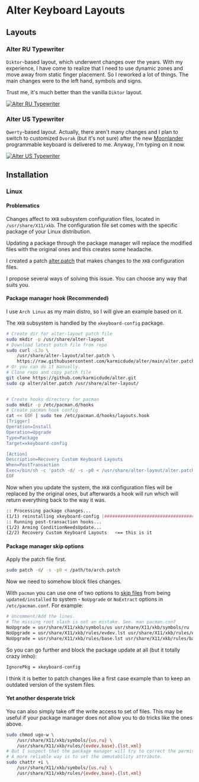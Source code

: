 
# Alter Keyboard Layouts

## Layouts

### Alter RU Typewriter

`Diktor`-based layout, which underwent changes over the years. With my experience, I have come to realize that I need to use dynamic zones and move away from static finger placement. So I reworked a lot of things. The main changes were to the left hand, symbols and signs. 

Trust me, it's much better than the vanilla `Diktor` layout.

[![Alter RU Typewriter](https://i.imgur.com/6Al1nBq.png)](https://i.imgur.com/canOIzT.png)

### Alter US Typewriter

`Qwerty`-based layout. Actually, there aren't many changes and I plan to switch to customized `Dvorak` (but it's not sure) after the new [Moonlander](https://www.zsa.io/moonlander) programmable keyboard is delivered to me. Anyway, I'm typing on it now.

[![Alter US Typewriter](https://i.imgur.com/qEsuTTV.png)](https://i.imgur.com/mbz7c9J.png)

## Installation

### Linux

#### Problematics
Changes affect to `XKB` subsystem configuration files, located  in `/usr/share/X11/xkb`.
The configuration file set comes with the specific package of your Linux distribution.

Updating a package through the package manager will replace the modified files with the original ones and this creates some headache.

I created a patch [alter.patch](https://github.com/karmicdude/alter-layout/blob/main/alter.patch) that makes changes to the `XKB` configuration files.

I propose several ways of solving this issue. You can choose any way that suits you.

#### Package manager hook (Recommended)

I use `Arch Linux` as my main distro, so I will give an example based on it. 

The `XKB` subsystem is handled by the `xkeyboard-config` package.

```bash
# Create dir for alter-layout patch file
sudo mkdir -p /usr/share/alter-layout
# Download latest patch file from repo
sudo curl -LJo \
	/usr/share/alter-layout/alter.patch \
	https://raw.githubusercontent.com/karmicdude/alter/main/alter.patch
# Or you can do it manually.
# Clone repo and copy patch file
git clone https://github.com/karmicdude/alter.git
sudo cp alter/alter.patch /usr/share/alter-layout/


# Create hooks directory for pacman
sudo mkdir -p /etc/pacman.d/hooks
# Create pacman hook config
cat << EOF | sudo tee /etc/pacman.d/hooks/layouts.hook
[Trigger]
Operation=Install
Operation=Upgrade
Type=Package
Target=xkeyboard-config

[Action]
Description=Recovery Custom Keyboard Layouts
When=PostTransaction
Exec=/bin/sh -c 'patch -d/ -s -p0 < /usr/share/alter-layout/alter.patch'
EOF
```
Now when you update the system, the `XKB` configuration files will be replaced by the original ones, but afterwards a hook will run which will return everything back to the way it was.

```bash
:: Processing package changes...  
(1/1) reinstalling xkeyboard-config [##############################################] 100%  
:: Running post-transaction hooks...  
(1/2) Arming ConditionNeedsUpdate...  
(2/2) Recovery Custom Keyboard Layouts   <== this is it
```

#### Package manager skip options

Apply the patch file first. 

```bash
sudo patch -d/ -s -p0 < /path/to/arch.patch
```
Now we need to somehow block files changes.

With `pacman` you can use one of two options to [skip files](https://wiki.archlinux.org/index.php/Pacman#Skip_file_from_being_upgraded) from being `updated/installed` to system - `NoUpgrade` or `NoExtract` options in `/etc/pacman.conf`. For example:

```bash
# Uncomment/Add the lines. 
# The missing root slash is not an mistake. See. man pacman.conf
NoUpgrade = usr/share/X11/xkb/symbols/us usr/share/X11/xkb/symbols/ru
NoUpgrade = usr/share/X11/xkb/rules/evdev.lst usr/share/X11/xkb/rules/evdev.xml
NoUpgrade = usr/share/X11/xkb/rules/base.lst usr/share/X11/xkb/rules/base.xml
```
So you can go further and block the package update at all (but it totally crazy imho):

```bash
IgnorePkg = xkeyboard-config
```

I think it is better to patch changes like a first case example than to keep an outdated version of the system files.

#### Yet another desperate trick

You can also simply take off the write access to set of files. This may be useful if your package manager does not allow you to do tricks like the ones above.

```bash
sudo chmod ugo-w \
	/usr/share/X11/xkb/symbols/{us,ru} \
	/usr/share/X11/xkb/rules/{evdev,base}.{lst,xml}
# But I suspect that the package manager will try to correct the permissions 
# A more reliable way is to set the immutability attribute.
sudo chattr +i \
	/usr/share/X11/xkb/symbols/{us,ru} \
	/usr/share/X11/xkb/rules/{evdev,base}.{lst,xml}
```
